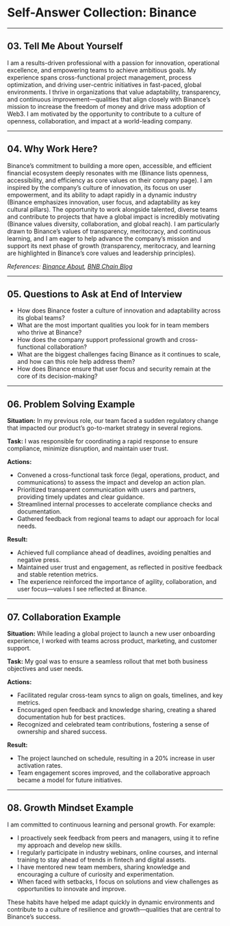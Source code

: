 # Self-Answer Collection: Binance

---

## 03. Tell Me About Yourself

I am a results-driven professional with a passion for innovation, operational excellence, and empowering teams to achieve ambitious goals. My experience spans cross-functional project management, process optimization, and driving user-centric initiatives in fast-paced, global environments. I thrive in organizations that value adaptability, transparency, and continuous improvement—qualities that align closely with Binance’s mission to increase the freedom of money and drive mass adoption of Web3. I am motivated by the opportunity to contribute to a culture of openness, collaboration, and impact at a world-leading company.

---

## 04. Why Work Here?

Binance’s commitment to building a more open, accessible, and efficient financial ecosystem deeply resonates with me (Binance lists openness, accessibility, and efficiency as core values on their company page). I am inspired by the company’s culture of innovation, its focus on user empowerment, and its ability to adapt rapidly in a dynamic industry (Binance emphasizes innovation, user focus, and adaptability as key cultural pillars). The opportunity to work alongside talented, diverse teams and contribute to projects that have a global impact is incredibly motivating (Binance values diversity, collaboration, and global reach). I am particularly drawn to Binance’s values of transparency, meritocracy, and continuous learning, and I am eager to help advance the company’s mission and support its next phase of growth (transparency, meritocracy, and learning are highlighted in Binance’s core values and leadership principles).

_References: [Binance About](https://www.binance.com/en/about), [BNB Chain Blog](https://www.bnbchain.org/en/blog/bnb-chain-the-web3-blueprint)_

---

## 05. Questions to Ask at End of Interview

- How does Binance foster a culture of innovation and adaptability across its global teams?
- What are the most important qualities you look for in team members who thrive at Binance?
- How does the company support professional growth and cross-functional collaboration?
- What are the biggest challenges facing Binance as it continues to scale, and how can this role help address them?
- How does Binance ensure that user focus and security remain at the core of its decision-making?

---

## 06. Problem Solving Example

**Situation:** In my previous role, our team faced a sudden regulatory change that impacted our product’s go-to-market strategy in several regions.

**Task:** I was responsible for coordinating a rapid response to ensure compliance, minimize disruption, and maintain user trust.

**Actions:**

- Convened a cross-functional task force (legal, operations, product, and communications) to assess the impact and develop an action plan.
- Prioritized transparent communication with users and partners, providing timely updates and clear guidance.
- Streamlined internal processes to accelerate compliance checks and documentation.
- Gathered feedback from regional teams to adapt our approach for local needs.

**Result:**

- Achieved full compliance ahead of deadlines, avoiding penalties and negative press.
- Maintained user trust and engagement, as reflected in positive feedback and stable retention metrics.
- The experience reinforced the importance of agility, collaboration, and user focus—values I see reflected at Binance.

---

## 07. Collaboration Example

**Situation:** While leading a global project to launch a new user onboarding experience, I worked with teams across product, marketing, and customer support.

**Task:** My goal was to ensure a seamless rollout that met both business objectives and user needs.

**Actions:**

- Facilitated regular cross-team syncs to align on goals, timelines, and key metrics.
- Encouraged open feedback and knowledge sharing, creating a shared documentation hub for best practices.
- Recognized and celebrated team contributions, fostering a sense of ownership and shared success.

**Result:**

- The project launched on schedule, resulting in a 20% increase in user activation rates.
- Team engagement scores improved, and the collaborative approach became a model for future initiatives.

---

## 08. Growth Mindset Example

I am committed to continuous learning and personal growth. For example:

- I proactively seek feedback from peers and managers, using it to refine my approach and develop new skills.
- I regularly participate in industry webinars, online courses, and internal training to stay ahead of trends in fintech and digital assets.
- I have mentored new team members, sharing knowledge and encouraging a culture of curiosity and experimentation.
- When faced with setbacks, I focus on solutions and view challenges as opportunities to innovate and improve.

These habits have helped me adapt quickly in dynamic environments and contribute to a culture of resilience and growth—qualities that are central to Binance’s success.
